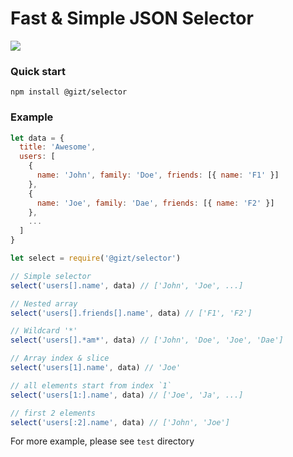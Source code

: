 # Fast & Simple JSON Selector

[![](https://img.shields.io/circleci/project/github/gizt/selector/master.svg)](https://circleci.com/gh/gizt/selector)

### Quick start

```
npm install @gizt/selector
```

### Example

```js
let data = {
  title: 'Awesome',
  users: [
    {
      name: 'John', family: 'Doe', friends: [{ name: 'F1' }]
    },
    {
      name: 'Joe', family: 'Dae', friends: [{ name: 'F2' }]
    },
    ...
  ]
}

let select = require('@gizt/selector')

// Simple selector
select('users[].name', data) // ['John', 'Joe', ...]

// Nested array
select('users[].friends[].name', data) // ['F1', 'F2']

// Wildcard '*'
select('users[].*am*', data) // ['John', 'Doe', 'Joe', 'Dae']

// Array index & slice
select('users[1].name', data) // 'Joe'

// all elements start from index `1`
select('users[1:].name', data) // ['Joe', 'Ja', ...]

// first 2 elements
select('users[:2].name', data) // ['John', 'Joe']

```

For more example, please see `test` directory